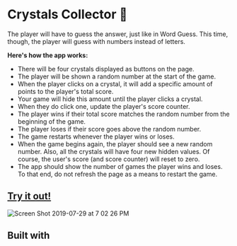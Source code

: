# Crystals Collector :gem:
The player will have to guess the answer, just like in Word Guess. This time, though, the player will guess with numbers instead of letters.

**Here's how the app works:**
* There will be four crystals displayed as buttons on the page.
* The player will be shown a random number at the start of the game.
* When the player clicks on a crystal, it will add a specific amount of points to the player's total score.
* Your game will hide this amount until the player clicks a crystal.
* When they do click one, update the player's score counter.
* The player wins if their total score matches the random number from the beginning of the game.
* The player loses if their score goes above the random number.
* The game restarts whenever the player wins or loses.
* When the game begins again, the player should see a new random number. Also, all the crystals will have four new hidden values. Of course, the user's score (and score counter) will reset to zero.
* The app should show the number of games the player wins and loses. To that end, do not refresh the page as a means to restart the game.

## [Try it out!](https://parisapahlevan.github.io/Crystals-Collector)
![Screen Shot 2019-07-29 at 7 02 26 PM](https://user-images.githubusercontent.com/33634179/62088511-8cfd5680-b233-11e9-9c10-cd53a1f66309.png)

## Built with
